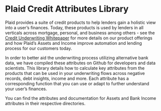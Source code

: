 # Plaid Credit Attributes Library

Plaid provides a suite of credit products to help lenders gain a holistic view into a user’s finances. Today, these products is used by lenders in all verticals across mortgage, personal, and business among others - see the [Credit Underwriting Whitepaper](https://plaid.com/credit-underwriting-whitepaper/) for more details on our product offerings and how Plaid’s Assets and Income improve automation and lending process for our customers today. 

In order to better aid the underwriting process utilizing alternative bank data, we have compiled these attributes on Github for developers and data scientists. This library details how to calculate key attributes from the products that can be used in your underwriting flows across negative records, debt insights, income and more. Each attribute has a corresponding function that you can use or adapt to further understand your user’s finances.

You can find the attributes and documentation for Assets and Bank Income attributes in their respective directories.
